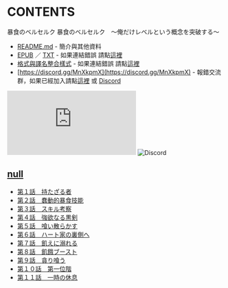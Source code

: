 # CONTENTS

暴食のベルセルク
暴食のベルセルク　～俺だけレベルという概念を突破する～


- [README.md](README.md) - 簡介與其他資料
- [EPUB](https://gitlab.com/demonovel/epub-txt/blob/master/user_out/%E6%9A%B4%E9%A3%9F%E3%81%AE%E3%83%99%E3%83%AB%E3%82%BB%E3%83%AB%E3%82%AF.epub) ／ [TXT](https://gitlab.com/demonovel/epub-txt/blob/master/user_out/out/%E6%9A%B4%E9%A3%9F%E3%81%AE%E3%83%99%E3%83%AB%E3%82%BB%E3%83%AB%E3%82%AF.out.txt) - 如果連結錯誤 請點[這裡](https://gitlab.com/demonovel/epub-txt/tree/master)
- [格式與譯名整合樣式](https://github.com/bluelovers/node-novel/blob/master/lib/locales/%E6%9A%B4%E9%A3%9F%E3%81%AE%E3%83%99%E3%83%AB%E3%82%BB%E3%83%AB%E3%82%AF.ts) - 如果連結錯誤 請點[這裡](https://github.com/bluelovers/node-novel/tree/master/lib/locales)
- [https://discord.gg/MnXkpmX](https://discord.gg/MnXkpmX) - 報錯交流群，如果已經加入請點[這裡](https://discordapp.com/channels/467794087769014273/467794088285175809) 或 [Discord](https://discordapp.com/channels/@me)


![導航目錄](https://chart.apis.google.com/chart?cht=qr&chs=150x150&chl=https://gitee.com/bluelovers/novel/blob/master/user/暴食のベルセルク/導航目錄.md)  ![Discord](https://chart.apis.google.com/chart?cht=qr&chs=150x150&chl=https://discord.gg/MnXkpmX)




## [null](00000_null)

- [第１話　持たざる者](00000_null/00010_%E7%AC%AC%EF%BC%91%E8%A9%B1%E3%80%80%E6%8C%81%E3%81%9F%E3%81%96%E3%82%8B%E8%80%85.txt)
- [第２話　蠢動的暴食技能](00000_null/00020_%E7%AC%AC%EF%BC%92%E8%A9%B1%E3%80%80%E8%A0%A2%E5%8B%95%E7%9A%84%E6%9A%B4%E9%A3%9F%E6%8A%80%E8%83%BD.txt)
- [第３話　スキル考察](00000_null/00030_%E7%AC%AC%EF%BC%93%E8%A9%B1%E3%80%80%E3%82%B9%E3%82%AD%E3%83%AB%E8%80%83%E5%AF%9F.txt)
- [第４話　強欲なる黒剣](00000_null/00040_%E7%AC%AC%EF%BC%94%E8%A9%B1%E3%80%80%E5%BC%B7%E6%AC%B2%E3%81%AA%E3%82%8B%E9%BB%92%E5%89%A3.txt)
- [第５話　喰い散らかす](00000_null/00050_%E7%AC%AC%EF%BC%95%E8%A9%B1%E3%80%80%E5%96%B0%E3%81%84%E6%95%A3%E3%82%89%E3%81%8B%E3%81%99.txt)
- [第６話　ハート家の裏側へ](00000_null/00060_%E7%AC%AC%EF%BC%96%E8%A9%B1%E3%80%80%E3%83%8F%E3%83%BC%E3%83%88%E5%AE%B6%E3%81%AE%E8%A3%8F%E5%81%B4%E3%81%B8.txt)
- [第７話　飢えに溺れる](00000_null/00070_%E7%AC%AC%EF%BC%97%E8%A9%B1%E3%80%80%E9%A3%A2%E3%81%88%E3%81%AB%E6%BA%BA%E3%82%8C%E3%82%8B.txt)
- [第８話　飢餓ブースト](00000_null/00080_%E7%AC%AC%EF%BC%98%E8%A9%B1%E3%80%80%E9%A3%A2%E9%A4%93%E3%83%96%E3%83%BC%E3%82%B9%E3%83%88.txt)
- [第９話　貪り喰う](00000_null/00090_%E7%AC%AC%EF%BC%99%E8%A9%B1%E3%80%80%E8%B2%AA%E3%82%8A%E5%96%B0%E3%81%86.txt)
- [第１０話　第一位階](00000_null/00100_%E7%AC%AC%EF%BC%91%EF%BC%90%E8%A9%B1%E3%80%80%E7%AC%AC%E4%B8%80%E4%BD%8D%E9%9A%8E.txt)
- [第１１話　一時の休息](00000_null/00110_%E7%AC%AC%EF%BC%91%EF%BC%91%E8%A9%B1%E3%80%80%E4%B8%80%E6%99%82%E3%81%AE%E4%BC%91%E6%81%AF.txt)


